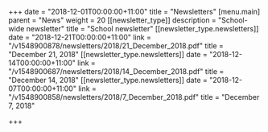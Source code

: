 +++
date = "2018-12-01T00:00:00+11:00"
title = "Newsletters"
[menu.main]
parent = "News"
weight = 20
[[newsletter_type]]
description = "School-wide newsletter"
title = "School newsletter"
[[newsletter_type.newsletters]]
date = "2018-12-21T00:00:00+11:00"
link = "/v1548900878/newsletters/2018/21_December_2018.pdf"
title = "December 21, 2018"
[[newsletter_type.newsletters]]
date = "2018-12-14T00:00:00+11:00"
link = "/v1548900687/newsletters/2018/14_December_2018.pdf"
title = "December 14, 2018"
[[newsletter_type.newsletters]]
date = "2018-12-07T00:00:00+11:00"
link = "/v1548900858/newsletters/2018/7_December_2018.pdf"
title = "December 7, 2018"

+++
